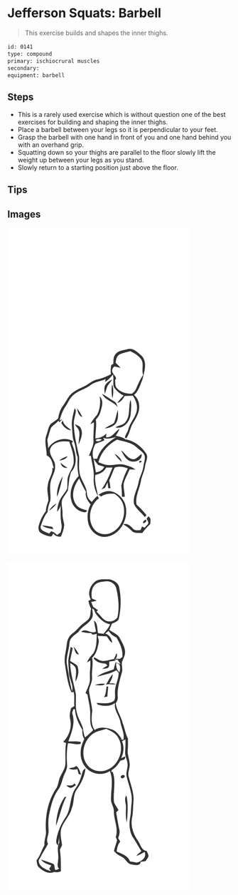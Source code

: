 # Jefferson Squats: Barbell

> This exercise builds and shapes the inner thighs.

``` 
id: 0141 
type: compound 
primary: ischiocrural muscles 
secondary:  
equipment: barbell 
``` 


## Steps


 - This is a rarely used exercise which is without question one of the best exercises for building and shaping the inner thighs.
 - Place a barbell between your legs so it is perpendicular to your feet.
 - Grasp the barbell with one hand in front of you and one hand behind you with an overhand grip.
 - Squatting down so your thighs are parallel to the floor slowly lift the weight up between your legs as you stand.
 - Slowly return to a starting position just above the floor.

## Tips



## Images

![](./../svg/0141-relaxation.svg "")

![](./../svg/0141-tension.svg "")

